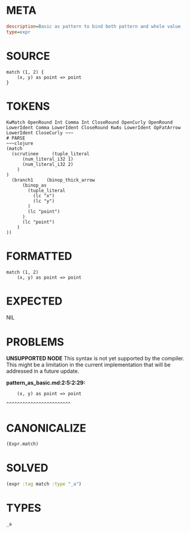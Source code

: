 # META
~~~ini
description=Basic as pattern to bind both pattern and whole value
type=expr
~~~
# SOURCE
~~~roc
match (1, 2) {
    (x, y) as point => point
}
~~~
# TOKENS
~~~text
KwMatch OpenRound Int Comma Int CloseRound OpenCurly OpenRound LowerIdent Comma LowerIdent CloseRound KwAs LowerIdent OpFatArrow LowerIdent CloseCurly ~~~
# PARSE
~~~clojure
(match
  (scrutinee     (tuple_literal
      (num_literal_i32 1)
      (num_literal_i32 2)
    )
)
  (branch1     (binop_thick_arrow
      (binop_as
        (tuple_literal
          (lc "x")
          (lc "y")
        )
        (lc "point")
      )
      (lc "point")
    )
))
~~~
# FORMATTED
~~~roc
match (1, 2)
	(x, y) as point => point
~~~
# EXPECTED
NIL
# PROBLEMS
**UNSUPPORTED NODE**
This syntax is not yet supported by the compiler.
This might be a limitation in the current implementation that will be addressed in a future update.

**pattern_as_basic.md:2:5:2:29:**
```roc
    (x, y) as point => point
```
    ^^^^^^^^^^^^^^^^^^^^^^^^


# CANONICALIZE
~~~clojure
(Expr.match)
~~~
# SOLVED
~~~clojure
(expr :tag match :type "_a")
~~~
# TYPES
~~~roc
_a
~~~
